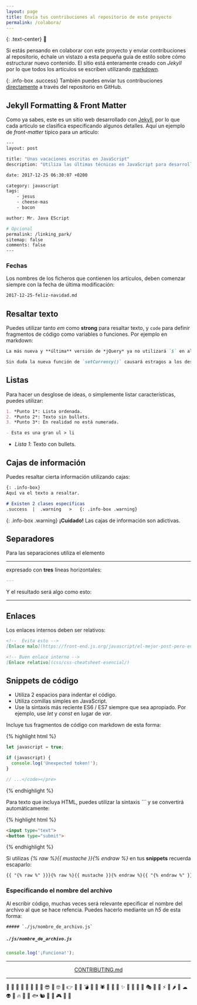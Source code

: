 ```yaml
---
layout: page
title: Envía tus contribuciones al repositorio de este proyecto
permalink: /colabora/
---
```


{: .text-center}
📝

Si estás pensando en colaborar con este proyecto y enviar contribuciones al repositorio, échale un vistazo a esta pequeña guía de estilo sobre cómo estructurar nuevo contenido. El sitio está enteramente creado con *Jekyll* por lo que todos los artículos se escriben utilizando [markdown](https://jekyllrb.com/docs/posts/).

{: .info-box .success}
También puedes enviar tus contribuciones [directamente](https://github.com/whoisjorge/front-end/issues/new?title=Nueva%20solicitud:%20_CARACTERISTICA_) a través del repositorio en GitHub.



## Jekyll Formatting & Front Matter

Como ya sabes, este es un sitio web desarrollado con [Jekyll](https://jekyllrb.com/), por lo que cada artículo se clasifica especificando algunos detalles. Aquí un ejemplo de *front-matter* típico para un artículo:


```sh
---
layout: post

title: "Unas vacaciones escritas en JavaScript"
description: "Utiliza las últimas técnicas en JavaScript para desarrollar más eficientes vacaciones" # 160 caracteres max.

date: 2017-12-25 06:30:07 +0200

category: javascript
tags:
    - jesus
    - cheese-mas
    - bacon

author: Mr. Java EScript

# Opcional
permalink: /linking_park/
sitemap: false
comments: false
---
```



### Fechas

Los nombres de los ficheros que contienen los artículos, deben comenzar siempre con la fecha de última modificación:

```md
2017-12-25-feliz-navidad.md
```



## Resaltar texto

Puedes utilizar tanto *em* como **strong** para resaltar texto, y `code` para definir fragmentos de código como variables o funciones. Por ejemplo en markdown:

```md
La más nueva y **última** versión de *jQuery* ya no utilizará `$` en algunos territorios.

Sin duda la nueva función de `setCurrency()` causará estragos a los desarrolladores de la Zona Euro.
```



## Listas

Para hacer un desglose de ideas, o simplemente listar características, puedes utilizar:

```md
1. *Punto 1*: Lista ordenada.
2. *Punto 2*: Texto sin bullets.
3. *Punto 3*: En realidad no está numerada.

- Esta es una gran ul > li
```

- *Lista 1*: Texto con bullets.



## Cajas de información

Puedes resaltar cierta información utilizando cajas:

```md
{: .info-box}
Aquí va el texto a resaltar.

# Existen 2 clases específicas
.success  |  .warning   >   {: .info-box .warning}
```

{: .info-box .warning}
<b>¡Cuidado!</b> Las cajas de información son adictivas.



## Separadores

Para las separaciones utiliza el elemento *<hr>* expresado con **tres** líneas horizontales:

```md
---
```

Y el resultado será algo como esto:

<hr>



## Enlaces

Los enlaces internos deben ser relativos:

```md
<!--  Evita esto -->
[Enlace malo](https://front-end.js.org/javascript/el-mejor-post-pero-evitalo/)

<!-- Buen enlace interno -->
[Enlace relativo](css/css-cheatsheet-esencial/)
```



## Snippets de código

- Utiliza 2 espacios para indentar el código.
- Utiliza comillas simples en JavaScript.
- Use la sintaxis más reciente ES6 / ES7 siempre que sea apropiado. Por ejemplo, use *let* y *const* en lugar de *var*.

Incluye tus fragmentos de código con markdown de esta forma:

{% highlight html %}
```javascript
let javascript = true;

if (javascript) {
  console.log('Unexpected token!');
}

// ...</code></pre>
```
{% endhighlight %}

Para texto que incluya HTML, puedes utilizar la sintaxis *```* y se convertirá automáticamente:

{% highlight html %}
```html
<input type="text">
<button type="submit">
```
{% endhighlight %}


Si utilizas *{% raw %}{{ mustache }}{% endraw %}* en tus **snippets** recuerda escaparlo:

```md
{{ "{% raw %" }}}{% raw %}{{ mustache }}{% endraw %}{{ "{% endraw %" }}}
```

### Especificando el nombre del archivo

Al escribir código, muchas veces será relevante epecificar el nombre del archivo al que se hace refencia. Puedes hacerlo mediante un *h5* de esta forma:

```liquid
##### `./js/nombre_de_archivo.js`
```

##### `./js/nombre_de_archivo.js`

```javascript
console.log('¡Funciona!');
```

---

<p align="center">
<a href="https://github.com/whoisjorge/front-end/blob/master/docs/CONTRIBUTING.md">CONTRIBUTING.md</a>
</p>

---

👻 💃 🐊 🍪 🤘 🐒 👋 🦄 😎 🐌 🤓 🎩 👉 🌵 🐘 💣 🐳 👾 🕷 🐼 💪 🐷 ✨ 🚀 🍄 🌈 🐸 🎭 🌟 🐙 ⚡ 🌴 🌶 🤖 ☁ 👽 🧀 🔥 🐢 🍕 🐟 🐿 🍿 🐪 🎮 🐻 🚣‍


